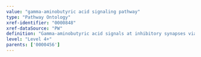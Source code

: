 ```yaml
---
value: "gamma-aminobutyric acid signaling pathway"
type: "Pathway Ontology"
xref-identifier: "0000848"
xref-dataSource: "PW"
definition: "Gamma-aminobutyric acid signals at inhibitory synapses via the type A receptor, which is part of a ligand-gated ion channel and the type B receptors which are metabotropic, G protein-coupled receptors."
level: "Level 4+"
parents: ['0000456']
---
```

